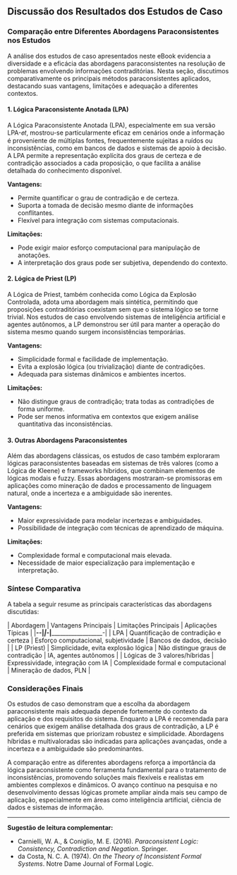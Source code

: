
## Discussão dos Resultados dos Estudos de Caso

### Comparação entre Diferentes Abordagens Paraconsistentes nos Estudos

A análise dos estudos de caso apresentados neste eBook evidencia a diversidade e a eficácia das abordagens paraconsistentes na resolução de problemas envolvendo informações contraditórias. Nesta seção, discutimos comparativamente os principais métodos paraconsistentes aplicados, destacando suas vantagens, limitações e adequação a diferentes contextos.

#### 1. Lógica Paraconsistente Anotada (LPA)

A Lógica Paraconsistente Anotada (LPA), especialmente em sua versão LPA-𝑒𝑡, mostrou-se particularmente eficaz em cenários onde a informação é proveniente de múltiplas fontes, frequentemente sujeitas a ruídos ou inconsistências, como em bancos de dados e sistemas de apoio à decisão. A LPA permite a representação explícita dos graus de certeza e de contradição associados a cada proposição, o que facilita a análise detalhada do conhecimento disponível.

**Vantagens:**
- Permite quantificar o grau de contradição e de certeza.
- Suporta a tomada de decisão mesmo diante de informações conflitantes.
- Flexível para integração com sistemas computacionais.

**Limitações:**
- Pode exigir maior esforço computacional para manipulação de anotações.
- A interpretação dos graus pode ser subjetiva, dependendo do contexto.

#### 2. Lógica de Priest (LP)

A Lógica de Priest, também conhecida como Lógica da Explosão Controlada, adota uma abordagem mais sintética, permitindo que proposições contraditórias coexistam sem que o sistema lógico se torne trivial. Nos estudos de caso envolvendo sistemas de inteligência artificial e agentes autônomos, a LP demonstrou ser útil para manter a operação do sistema mesmo quando surgem inconsistências temporárias.

**Vantagens:**
- Simplicidade formal e facilidade de implementação.
- Evita a explosão lógica (ou trivialização) diante de contradições.
- Adequada para sistemas dinâmicos e ambientes incertos.

**Limitações:**
- Não distingue graus de contradição; trata todas as contradições de forma uniforme.
- Pode ser menos informativa em contextos que exigem análise quantitativa das inconsistências.

#### 3. Outras Abordagens Paraconsistentes

Além das abordagens clássicas, os estudos de caso também exploraram lógicas paraconsistentes baseadas em sistemas de três valores (como a Lógica de Kleene) e frameworks híbridos, que combinam elementos de lógicas modais e fuzzy. Essas abordagens mostraram-se promissoras em aplicações como mineração de dados e processamento de linguagem natural, onde a incerteza e a ambiguidade são inerentes.

**Vantagens:**
- Maior expressividade para modelar incertezas e ambiguidades.
- Possibilidade de integração com técnicas de aprendizado de máquina.

**Limitações:**
- Complexidade formal e computacional mais elevada.
- Necessidade de maior especialização para implementação e interpretação.

### Síntese Comparativa

A tabela a seguir resume as principais características das abordagens discutidas:

| Abordagem                | Vantagens Principais                        | Limitações Principais                  | Aplicações Típicas                  |
|________________________--|_____________________________________________|_______________________________________-|____________________________________-|
| LPA                      | Quantificação de contradição e certeza      | Esforço computacional, subjetividade   | Bancos de dados, decisão            |
| LP (Priest)              | Simplicidade, evita explosão lógica         | Não distingue graus de contradição     | IA, agentes autônomos               |
| Lógicas de 3 valores/híbridas | Expressividade, integração com IA         | Complexidade formal e computacional    | Mineração de dados, PLN             |

### Considerações Finais

Os estudos de caso demonstram que a escolha da abordagem paraconsistente mais adequada depende fortemente do contexto da aplicação e dos requisitos do sistema. Enquanto a LPA é recomendada para cenários que exigem análise detalhada dos graus de contradição, a LP é preferida em sistemas que priorizam robustez e simplicidade. Abordagens híbridas e multivaloradas são indicadas para aplicações avançadas, onde a incerteza e a ambiguidade são predominantes.

A comparação entre as diferentes abordagens reforça a importância da lógica paraconsistente como ferramenta fundamental para o tratamento de inconsistências, promovendo soluções mais flexíveis e realistas em ambientes complexos e dinâmicos. O avanço contínuo na pesquisa e no desenvolvimento dessas lógicas promete ampliar ainda mais seu campo de aplicação, especialmente em áreas como inteligência artificial, ciência de dados e sistemas de informação.

___
**Sugestão de leitura complementar:**  
- Carnielli, W. A., & Coniglio, M. E. (2016). *Paraconsistent Logic: Consistency, Contradiction and Negation*. Springer.
- da Costa, N. C. A. (1974). *On the Theory of Inconsistent Formal Systems*. Notre Dame Journal of Formal Logic.

